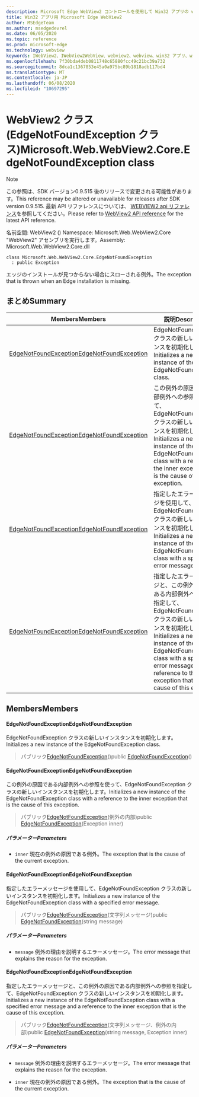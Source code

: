 ```yaml
---
description: Microsoft Edge WebView2 コントロールを使用して Win32 アプリの web コンテンツをホストする
title: Win32 アプリ用 Microsoft Edge WebView2
author: MSEdgeTeam
ms.author: msedgedevrel
ms.date: 06/05/2020
ms.topic: reference
ms.prod: microsoft-edge
ms.technology: webview
keywords: IWebView2、IWebView2WebView、webview2、webview、win32 アプリ、win32、edge、ICoreWebView2、ICoreWebView2Controller、browser control、edge html
ms.openlocfilehash: 7f30bda4deb0811748c65880fcc49c21bc39a732
ms.sourcegitcommit: 8dca1c1367853e45a0a975bc89b1818adb117bd4
ms.translationtype: MT
ms.contentlocale: ja-JP
ms.lasthandoff: 06/08/2020
ms.locfileid: "10697295"
---
```

# <span data-ttu-id="2f6c3-104">WebView2 クラス (EdgeNotFoundException クラス)</span><span class="sxs-lookup"><span data-stu-id="2f6c3-104">Microsoft.Web.WebView2.Core.EdgeNotFoundException class</span></span> 

> [!NOTE]
> <span data-ttu-id="2f6c3-105">この参照は、SDK バージョン0.9.515 後のリリースで変更される可能性があります。</span><span class="sxs-lookup"><span data-stu-id="2f6c3-105">This reference may be altered or unavailable for releases after SDK version 0.9.515.</span></span> <span data-ttu-id="2f6c3-106">最新 API リファレンスについては、 [WEBVIEW2 api リファレンス](../../../webview2-api-reference.md)を参照してください。</span><span class="sxs-lookup"><span data-stu-id="2f6c3-106">Please refer to [WebView2 API reference](../../../webview2-api-reference.md) for the latest API reference.</span></span>

<span data-ttu-id="2f6c3-107">名前空間: WebView2 () </span><span class="sxs-lookup"><span data-stu-id="2f6c3-107">Namespace: Microsoft.Web.WebView2.Core</span></span>\
<span data-ttu-id="2f6c3-108">"WebView2" アセンブリを実行します。</span><span class="sxs-lookup"><span data-stu-id="2f6c3-108">Assembly: Microsoft.Web.WebView2.Core.dll</span></span>

```
class Microsoft.Web.WebView2.Core.EdgeNotFoundException
  : public Exception
```

<span data-ttu-id="2f6c3-109">エッジのインストールが見つからない場合にスローされる例外。</span><span class="sxs-lookup"><span data-stu-id="2f6c3-109">The exception that is thrown when an Edge installation is missing.</span></span>

## <span data-ttu-id="2f6c3-110">まとめ</span><span class="sxs-lookup"><span data-stu-id="2f6c3-110">Summary</span></span>

 <span data-ttu-id="2f6c3-111">Members</span><span class="sxs-lookup"><span data-stu-id="2f6c3-111">Members</span></span>                        | <span data-ttu-id="2f6c3-112">説明</span><span class="sxs-lookup"><span data-stu-id="2f6c3-112">Descriptions</span></span>
--------------------------------|---------------------------------------------
[<span data-ttu-id="2f6c3-113">EdgeNotFoundException</span><span class="sxs-lookup"><span data-stu-id="2f6c3-113">EdgeNotFoundException</span></span>](#edgenotfoundexception) | <span data-ttu-id="2f6c3-114">EdgeNotFoundException クラスの新しいインスタンスを初期化します。</span><span class="sxs-lookup"><span data-stu-id="2f6c3-114">Initializes a new instance of the EdgeNotFoundException class.</span></span>
[<span data-ttu-id="2f6c3-115">EdgeNotFoundException</span><span class="sxs-lookup"><span data-stu-id="2f6c3-115">EdgeNotFoundException</span></span>](#edgenotfoundexception) | <span data-ttu-id="2f6c3-116">この例外の原因である内部例外への参照を使って、EdgeNotFoundException クラスの新しいインスタンスを初期化します。</span><span class="sxs-lookup"><span data-stu-id="2f6c3-116">Initializes a new instance of the EdgeNotFoundException class with a reference to the inner exception that is the cause of this exception.</span></span>
[<span data-ttu-id="2f6c3-117">EdgeNotFoundException</span><span class="sxs-lookup"><span data-stu-id="2f6c3-117">EdgeNotFoundException</span></span>](#edgenotfoundexception) | <span data-ttu-id="2f6c3-118">指定したエラーメッセージを使用して、EdgeNotFoundException クラスの新しいインスタンスを初期化します。</span><span class="sxs-lookup"><span data-stu-id="2f6c3-118">Initializes a new instance of the EdgeNotFoundException class with a specified error message.</span></span>
[<span data-ttu-id="2f6c3-119">EdgeNotFoundException</span><span class="sxs-lookup"><span data-stu-id="2f6c3-119">EdgeNotFoundException</span></span>](#edgenotfoundexception) | <span data-ttu-id="2f6c3-120">指定したエラーメッセージと、この例外の原因である内部例外への参照を指定して、EdgeNotFoundException クラスの新しいインスタンスを初期化します。</span><span class="sxs-lookup"><span data-stu-id="2f6c3-120">Initializes a new instance of the EdgeNotFoundException class with a specified error message and a reference to the inner exception that is the cause of this exception.</span></span>

## <span data-ttu-id="2f6c3-121">Members</span><span class="sxs-lookup"><span data-stu-id="2f6c3-121">Members</span></span>

#### <span data-ttu-id="2f6c3-122">EdgeNotFoundException</span><span class="sxs-lookup"><span data-stu-id="2f6c3-122">EdgeNotFoundException</span></span> 

<span data-ttu-id="2f6c3-123">EdgeNotFoundException クラスの新しいインスタンスを初期化します。</span><span class="sxs-lookup"><span data-stu-id="2f6c3-123">Initializes a new instance of the EdgeNotFoundException class.</span></span>

> <span data-ttu-id="2f6c3-124">パブリック[EdgeNotFoundException](#edgenotfoundexception)()</span><span class="sxs-lookup"><span data-stu-id="2f6c3-124">public [EdgeNotFoundException](#edgenotfoundexception)()</span></span>

#### <span data-ttu-id="2f6c3-125">EdgeNotFoundException</span><span class="sxs-lookup"><span data-stu-id="2f6c3-125">EdgeNotFoundException</span></span> 

<span data-ttu-id="2f6c3-126">この例外の原因である内部例外への参照を使って、EdgeNotFoundException クラスの新しいインスタンスを初期化します。</span><span class="sxs-lookup"><span data-stu-id="2f6c3-126">Initializes a new instance of the EdgeNotFoundException class with a reference to the inner exception that is the cause of this exception.</span></span>

> <span data-ttu-id="2f6c3-127">パブリック[EdgeNotFoundException](#edgenotfoundexception)(例外の内部)</span><span class="sxs-lookup"><span data-stu-id="2f6c3-127">public [EdgeNotFoundException](#edgenotfoundexception)(Exception inner)</span></span>

##### <span data-ttu-id="2f6c3-128">パラメーター</span><span class="sxs-lookup"><span data-stu-id="2f6c3-128">Parameters</span></span>
* `inner` <span data-ttu-id="2f6c3-129">現在の例外の原因である例外。</span><span class="sxs-lookup"><span data-stu-id="2f6c3-129">The exception that is the cause of the current exception.</span></span>

#### <span data-ttu-id="2f6c3-130">EdgeNotFoundException</span><span class="sxs-lookup"><span data-stu-id="2f6c3-130">EdgeNotFoundException</span></span> 

<span data-ttu-id="2f6c3-131">指定したエラーメッセージを使用して、EdgeNotFoundException クラスの新しいインスタンスを初期化します。</span><span class="sxs-lookup"><span data-stu-id="2f6c3-131">Initializes a new instance of the EdgeNotFoundException class with a specified error message.</span></span>

> <span data-ttu-id="2f6c3-132">パブリック[EdgeNotFoundException](#edgenotfoundexception)(文字列メッセージ)</span><span class="sxs-lookup"><span data-stu-id="2f6c3-132">public [EdgeNotFoundException](#edgenotfoundexception)(string message)</span></span>

##### <span data-ttu-id="2f6c3-133">パラメーター</span><span class="sxs-lookup"><span data-stu-id="2f6c3-133">Parameters</span></span>
* `message` <span data-ttu-id="2f6c3-134">例外の理由を説明するエラーメッセージ。</span><span class="sxs-lookup"><span data-stu-id="2f6c3-134">The error message that explains the reason for the exception.</span></span>

#### <span data-ttu-id="2f6c3-135">EdgeNotFoundException</span><span class="sxs-lookup"><span data-stu-id="2f6c3-135">EdgeNotFoundException</span></span> 

<span data-ttu-id="2f6c3-136">指定したエラーメッセージと、この例外の原因である内部例外への参照を指定して、EdgeNotFoundException クラスの新しいインスタンスを初期化します。</span><span class="sxs-lookup"><span data-stu-id="2f6c3-136">Initializes a new instance of the EdgeNotFoundException class with a specified error message and a reference to the inner exception that is the cause of this exception.</span></span>

> <span data-ttu-id="2f6c3-137">パブリック[EdgeNotFoundException](#edgenotfoundexception)(文字列メッセージ、例外の内部)</span><span class="sxs-lookup"><span data-stu-id="2f6c3-137">public [EdgeNotFoundException](#edgenotfoundexception)(string message, Exception inner)</span></span>

##### <span data-ttu-id="2f6c3-138">パラメーター</span><span class="sxs-lookup"><span data-stu-id="2f6c3-138">Parameters</span></span>
* `message` <span data-ttu-id="2f6c3-139">例外の理由を説明するエラーメッセージ。</span><span class="sxs-lookup"><span data-stu-id="2f6c3-139">The error message that explains the reason for the exception.</span></span> 

* `inner` <span data-ttu-id="2f6c3-140">現在の例外の原因である例外。</span><span class="sxs-lookup"><span data-stu-id="2f6c3-140">The exception that is the cause of the current exception.</span></span>

